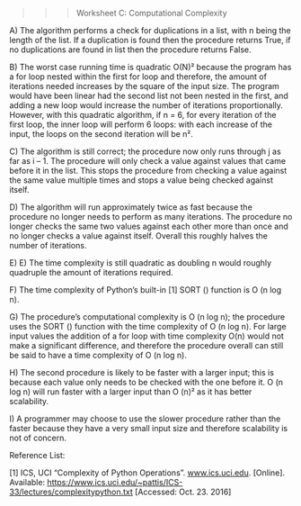 >>> Worksheet C: Computational Complexity

A)	The algorithm performs a check for duplications in a list, with n being the length of the list. If a duplication is found then the procedure returns True, if no duplications are found in list then the procedure returns False.

B)	The worst case running time is quadratic O(N)² because the program has a for loop nested within the first for loop and therefore, the amount of iterations needed increases by the square of the input size. The program would have been linear had the second list not been nested in the first, and adding a new loop would increase the number of iterations proportionally. However, with this quadratic algorithm, if n = 6, for every iteration of the first loop, the inner loop will perform 6 loops: with each increase of the input, the loops on the second iteration will be n².

C)	The algorithm is still correct; the procedure now only runs through j as far as i – 1. The procedure will only check a value against values that came before it in the list. This stops the procedure from checking a value against the same value multiple times and stops a value being checked against itself.

D)	The algorithm will run approximately twice as fast because the procedure no longer needs to perform as many iterations. The procedure no longer checks the same two values against each other more than once and no longer checks a value against itself. Overall this roughly halves the number of iterations.

E)	E)	The time complexity is still quadratic as doubling n would roughly quadruple the amount of iterations required.

F)	The time complexity of Python’s built-in [1] SORT () function is O (n log n).

G)	The procedure’s computational complexity is O (n log n); the procedure uses the SORT () function with the time complexity of O (n log n). For large input values the addition of a for loop with time complexity O(n) would not make a significant difference, and therefore the procedure overall can still be said to have a time complexity of O (n log n).

H)	The second procedure is likely to be faster with a larger input; this is because each value only needs to be checked with the one before it. O (n log n) will run faster with a larger input than O (n)² as it has better scalability.

I)	A programmer may choose to use the slower procedure rather than the faster because they have a very small input size and therefore scalability is not of concern. 

Reference List:

[1] ICS, UCI “Complexity of Python Operations”. www.ics.uci.edu. [Online]. Available: https://www.ics.uci.edu/~pattis/ICS-33/lectures/complexitypython.txt [Accessed: Oct. 23. 2016]


